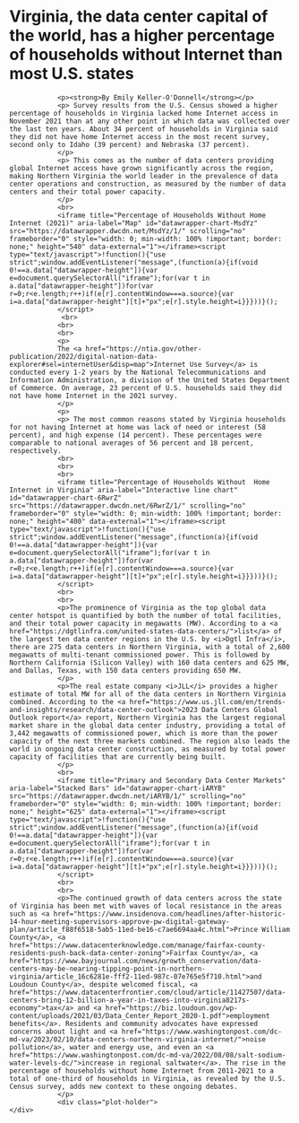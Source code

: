  <head>
     <meta charset="utf-8" />
    <meta name="viewport" content="width=device-width, initial-scale=1" />
    <title>Emily Keller-O'Donnell's Website</title>
    <link rel="stylesheet" href="https://cdn.jsdelivr.net/npm/bulma@0.9.4/css/bulma.min.css" />
    <link rel="stylesheet" href="style.css">
  </head>
  <body>
        <div class="section">
            <div class="container content">
                <h1 class="title">Virginia, the data center capital of the world, has a higher percentage of households without Internet than most U.S. states</h1>
            </p>
                <div class="plot-holder">
                
                <p><strong>By Emily Keller-O'Donnell</strong></p>
                <p> Survey results from the U.S. Census showed a higher percentage of households in Virginia lacked home Internet access in November 2021 than at any other point in which data was collected over the last ten years. About 34 percent of households in Virginia said they did not have home Internet access in the most recent survey, second only to Idaho (39 percent) and Nebraska (37 percent). 
                </p>
                <p> This comes as the number of data centers providing global Internet access have grown significantly across the region, making Northern Virginia the world leader in the prevalence of data center operations and construction, as measured by the number of data centers and their total power capacity.
                </p>
                <br>
                <iframe title="Percentage of Households Without Home Internet (2021)" aria-label="Map" id="datawrapper-chart-MsdYz" src="https://datawrapper.dwcdn.net/MsdYz/1/" scrolling="no" frameborder="0" style="width: 0; min-width: 100% !important; border: none;" height="540" data-external="1"></iframe><script type="text/javascript">!function(){"use strict";window.addEventListener("message",(function(a){if(void 0!==a.data["datawrapper-height"]){var e=document.querySelectorAll("iframe");for(var t in a.data["datawrapper-height"])for(var r=0;r<e.length;r++)if(e[r].contentWindow===a.source){var i=a.data["datawrapper-height"][t]+"px";e[r].style.height=i}}}))}();
                </script>
                 <br> 
                <br>
                <br>
                <p>
                The <a href="https://ntia.gov/other-publication/2022/digital-nation-data-explorer#sel=internetUser&disp=map">Internet Use Survey</a> is conducted every 1-2 years by the National Telecommunications and Information Administration, a division of the United States Department of Commerce. On average, 23 percent of U.S. households said they did not have home Internet in the 2021 survey.
                </p>
                <p>
                <p> The most common reasons stated by Virginia households for not having Internet at home was lack of need or interest (58 percent), and high expense (14 percent). These percentages were comparable to national averages of 56 percent and 18 percent, respectively.
                <br>
                <br>
                <br>
                <iframe title="Percentage of Households Without  Home Internet in Virginia" aria-label="Interactive line chart" id="datawrapper-chart-6RwrZ" src="https://datawrapper.dwcdn.net/6RwrZ/1/" scrolling="no" frameborder="0" style="width: 0; min-width: 100% !important; border: none;" height="400" data-external="1"></iframe><script type="text/javascript">!function(){"use strict";window.addEventListener("message",(function(a){if(void 0!==a.data["datawrapper-height"]){var e=document.querySelectorAll("iframe");for(var t in a.data["datawrapper-height"])for(var r=0;r<e.length;r++)if(e[r].contentWindow===a.source){var i=a.data["datawrapper-height"][t]+"px";e[r].style.height=i}}}))}();
                </script>
                <br>
                <br>
                <p>The prominence of Virginia as the top global data center hotspot is quantified by both the number of total facilities, and their total power capacity in megawatts (MW). According to a <a href="https://dgtlinfra.com/united-states-data-centers/">list</a> of the largest ten data center regions in the U.S. by <i>Dgtl Infra</i>, there are 275 data centers in Northern Virginia, with a total of 2,600 megawatts of multi-tenant commissioned power. This is followed by Northern California (Silicon Valley) with 160 data centers and 625 MW, and Dallas, Texas, with 150 data centers providing 650 MW. 
                </p>
                <p>The real estate company <i>JLL</i> provides a higher estimate of total MW for all of the data centers in Northern Virginia combined. According to the <a href="https://www.us.jll.com/en/trends-and-insights/research/data-center-outlook">2023 Data Centers Global Outlook report</a> report, Northern Virginia has the largest regional market share in the global data center industry, providing a total of 3,442 megawatts of commissioned power, which is more than the power capacity of the next three markets combined. The region also leads the world in ongoing data center construction, as measured by total power capacity of facilities that are currently being built.
                </p>
                <br>
                <iframe title="Primary and Secondary Data Center Markets" aria-label="Stacked Bars" id="datawrapper-chart-iARYB" src="https://datawrapper.dwcdn.net/iARYB/1/" scrolling="no" frameborder="0" style="width: 0; min-width: 100% !important; border: none;" height="625" data-external="1"></iframe><script type="text/javascript">!function(){"use strict";window.addEventListener("message",(function(a){if(void 0!==a.data["datawrapper-height"]){var e=document.querySelectorAll("iframe");for(var t in a.data["datawrapper-height"])for(var r=0;r<e.length;r++)if(e[r].contentWindow===a.source){var i=a.data["datawrapper-height"][t]+"px";e[r].style.height=i}}}))}();
                </script>
                <br>
                <br>
                <p>The continued growth of data centers across the state of Virginia has been met with waves of local resistance in the areas such as <a href="https://www.insidenova.com/headlines/after-historic-14-hour-meeting-supervisors-approve-pw-digital-gateway-plan/article_f88f6518-5ab5-11ed-be16-c7ae6694aa4c.html">Prince William County</a>, <a href="https://www.datacenterknowledge.com/manage/fairfax-county-residents-push-back-data-center-zoning">Fairfax County</a>, <a href="https://www.bayjournal.com/news/growth_conservation/data-centers-may-be-nearing-tipping-point-in-northern-virginia/article_16c6281e-fff2-11ed-987c-07e765e5f710.html">and Loudoun County</a>, despite welcomed fiscal, <a href="https://www.datacenterfrontier.com/cloud/article/11427507/data-centers-bring-12-billion-a-year-in-taxes-into-virginia8217s-economy">tax</a> and <a href="https://biz.loudoun.gov/wp-content/uploads/2021/03/Data_Center_Report_2020-1.pdf">employment benefits</a>. Residents and community advocates have expressed concerns about light and <a href="https://www.washingtonpost.com/dc-md-va/2023/02/10/data-centers-northern-virginia-internet/">noise pollution</a>, water and energy use, and even an <a href="https://www.washingtonpost.com/dc-md-va/2022/08/08/salt-sodium-water-levels-dc/">increase in regional saltwater</a>. The rise in the percentage of households without home Internet from 2011-2021 to a total of one-third of households in Virginia, as revealed by the U.S. Census survey, adds new context to these ongoing debates.
                </p>
                <div class="plot-holder">
    </div>
  </section>
  </body>
</html>


